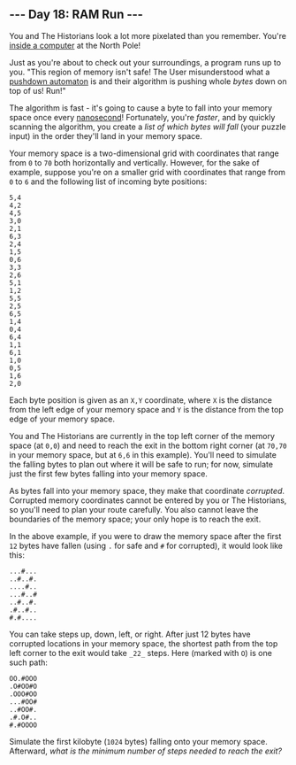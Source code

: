 
## --- Day 18: RAM Run ---

You and The Historians look a lot more pixelated than you remember. You're  [inside a computer](https://adventofcode.com/2017/day/2)  at the North Pole!

Just as you're about to check out your surroundings, a program runs up to you. "This region of memory isn't safe! The User misunderstood what a  [pushdown automaton](https://en.wikipedia.org/wiki/Pushdown_automaton)  is and their algorithm is pushing whole  _bytes_  down on top of us!  Run!"

The algorithm is fast - it's going to cause a byte to fall into your memory space once every  [nanosecond](https://www.youtube.com/watch?v=9eyFDBPk4Yw)! Fortunately, you're  _faster_, and by quickly scanning the algorithm, you create a  _list of which bytes will fall_  (your puzzle input) in the order they'll land in your memory space.

Your memory space is a two-dimensional grid with coordinates that range from  `0`  to  `70`  both horizontally and vertically. However, for the sake of example, suppose you're on a smaller grid with coordinates that range from  `0`  to  `6`  and the following list of incoming byte positions:

```
5,4
4,2
4,5
3,0
2,1
6,3
2,4
1,5
0,6
3,3
2,6
5,1
1,2
5,5
2,5
6,5
1,4
0,4
6,4
1,1
6,1
1,0
0,5
1,6
2,0

```

Each byte position is given as an  `X,Y`  coordinate, where  `X`  is the distance from the left edge of your memory space and  `Y`  is the distance from the top edge of your memory space.

You and The Historians are currently in the top left corner of the memory space (at  `0,0`) and need to reach the exit in the bottom right corner (at  `70,70`  in your memory space, but at  `6,6`  in this example). You'll need to simulate the falling bytes to plan out where it will be safe to run; for now, simulate just the first few bytes falling into your memory space.

As bytes fall into your memory space, they make that coordinate  _corrupted_. Corrupted memory coordinates cannot be entered by you or The Historians, so you'll need to plan your route carefully. You also cannot leave the boundaries of the memory space; your only hope is to reach the exit.

In the above example, if you were to draw the memory space after the first  `12`  bytes have fallen (using  `.`  for safe and  `#`  for corrupted), it would look like this:

```
...#...
..#..#.
....#..
...#..#
..#..#.
.#..#..
#.#....

```

You can take steps up, down, left, or right. After just 12 bytes have corrupted locations in your memory space, the shortest path from the top left corner to the exit would take  `_22_`  steps. Here (marked with  `O`) is one such path:

```
OO.#OOO
.O#OO#O
.OOO#OO
...#OO#
..#OO#.
.#.O#..
#.#OOOO

```

Simulate the first kilobyte (`1024`  bytes) falling onto your memory space. Afterward,  _what is the minimum number of steps needed to reach the exit?_